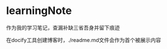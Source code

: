 <!--
 * @Author: liangshuang 1979139861@qq.com
 * @Date: 2024-09-17 19:02:51
 * @LastEditors: liangshuang 1979139861@qq.com
 * @LastEditTime: 2024-09-25 10:12:08
 * @FilePath: \learningNote\README.md
 * @Description: 这是默认设置,请设置`customMade`, 打开koroFileHeader查看配置 进行设置: https://github.com/OBKoro1/koro1FileHeader/wiki/%E9%85%8D%E7%BD%AE
-->
# learningNote

作为我的学习笔记，查漏补缺三省吾身并留下痕迹

在docify工具创建博客时，./readme.md文件会作为首个被展示内容

